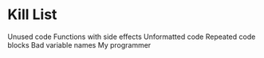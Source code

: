 Kill List
=========
Unused code
Functions with side effects
Unformatted code
Repeated code blocks
Bad variable names
My programmer 

